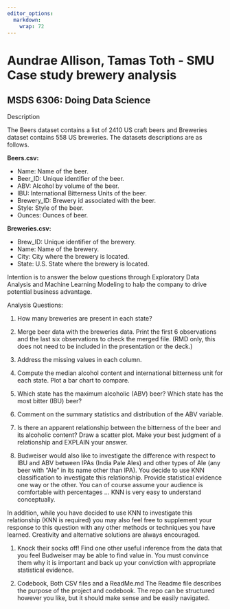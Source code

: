```yaml
---
editor_options: 
  markdown: 
    wrap: 72
---
```


# Aundrae Allison, Tamas Toth - SMU Case study brewery analysis

## MSDS 6306: Doing Data Science

Description

The Beers dataset contains a list of 2410 US craft beers and Breweries
dataset contains 558 US breweries. The datasets descriptions are as
follows.

**Beers.csv:**

-   Name: Name of the beer.
-   Beer_ID: Unique identifier of the beer.
-   ABV: Alcohol by volume of the beer.
-   IBU: International Bitterness Units of the beer.
-   Brewery_ID: Brewery id associated with the beer.
-   Style: Style of the beer.
-   Ounces: Ounces of beer.

**Breweries.csv:**

-   Brew_ID: Unique identifier of the brewery.
-   Name: Name of the brewery.
-   City: City where the brewery is located.
-   State: U.S. State where the brewery is located.

Intention is to answer the below questions through Exploratory Data Analysis and Machine Learning Modeling to halp the company to drive potential business advantage.


Analysis Questions:

1.  How many breweries are present in each state?

2.  Merge beer data with the breweries data. Print the first 6
    observations and the last six observations to check the merged file.
    (RMD only, this does not need to be included in the presentation or
    the deck.)

3.  Address the missing values in each column.

4.  Compute the median alcohol content and international bitterness unit
    for each state. Plot a bar chart to compare.

5.  Which state has the maximum alcoholic (ABV) beer? Which state has
    the most bitter (IBU) beer?

6.  Comment on the summary statistics and distribution of the ABV
    variable.

7.  Is there an apparent relationship between the bitterness of the beer
    and its alcoholic content? Draw a scatter plot. Make your best
    judgment of a relationship and EXPLAIN your answer.

8.  Budweiser would also like to investigate the difference with respect
    to IBU and ABV between IPAs (India Pale Ales) and other types of Ale
    (any beer with “Ale” in its name other than IPA). You decide to use
    KNN classification to investigate this relationship. Provide
    statistical evidence one way or the other. You can of course assume
    your audience is comfortable with percentages … KNN is very easy to
    understand conceptually.

In addition, while you have decided to use KNN to investigate this
relationship (KNN is required) you may also feel free to supplement your
response to this question with any other methods or techniques you have
learned. Creativity and alternative solutions are always encouraged.

1.  Knock their socks off! Find one other useful inference from the data
    that you feel Budweiser may be able to find value in. You must
    convince them why it is important and back up your conviction with
    appropriate statistical evidence.


2.  Codebook, Both CSV files and a ReadMe.md The Readme file describes
    the purpose of the project and codebook. The repo can be structured
    however you like, but it should make sense and be easily navigated.

